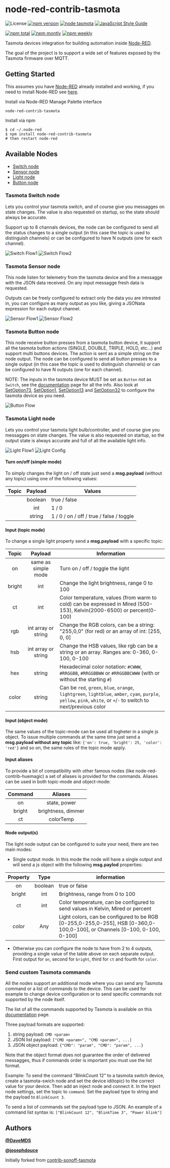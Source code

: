 # node-red-contrib-tasmota

![License](https://img.shields.io/github/license/davemds/node-red-contrib-tasmota.svg)
[![npm version](https://img.shields.io/npm/v/node-red-contrib-tasmota.svg)](https://www.npmjs.com/package/node-red-contrib-tasmota)
[![node tasmota](https://img.shields.io/badge/Node--RED-contrib--tasmota-ee0077.svg)](https://flows.nodered.org/node/node-red-contrib-tasmota)
[![JavaScript Style Guide](https://img.shields.io/badge/code_style-standard-brightgreen.svg)](https://standardjs.com)

[![npm total](https://img.shields.io/npm/dt/node-red-contrib-tasmota.svg)](https://www.npmjs.com/package/node-red-contrib-tasmota)
[![npm montly](https://img.shields.io/npm/dm/node-red-contrib-tasmota.svg?label=)](https://www.npmjs.com/package/node-red-contrib-tasmota)
[![npm weekly](https://img.shields.io/npm/dw/node-red-contrib-tasmota.svg?label=)](https://www.npmjs.com/package/node-red-contrib-tasmota)


Tasmota devices integration for building automation inside [Node-RED](https://nodered.org/).

The goal of the project is to support a wide set of features exposed by the Tasmota firmware over MQTT.

## Getting Started

This assumes you have [Node-RED](https://nodered.org) already installed and working, if you need to install Node-RED see [here](https://nodered.org/docs/getting-started/installation).

Install via Node-RED Manage Palette interface

```
node-red-contrib-tasmota
```

Install via npm

```shell
$ cd ~/.node-red
$ npm install node-red-contrib-tasmota
# then restart node-red
```

## Available Nodes

- [Switch node](#tasmota-switch-node)
- [Sensor node](#tasmota-sensor-node)
- [Light node](#tasmota-light-node)
- [Button node](#tasmota-button-node)


### Tasmota Switch node

Lets you control your tasmota switch, and of course give you messagges on state changes.
The value is also requested on startup, so the state should always be accurate.

Support up to 8 channals devices, the node can be configured to send all the
status changes to a single output (in this case the topic is used to distinguish channels)
or can be configured to have N outputs (one for each channel).


![Switch Flow1](/media/switch1.png?raw=true)
![Switch Flow2](/media/switch2.png?raw=true)


### Tasmota Sensor node

This node listen for telemetry from the tasmota device and fire a messagge with
the JSON data received. On any input messagge fresh data is requested.

Outputs can be freely configured to extract only the data you are intrested in,
you can configure as many output as you like, giving a JSONata expression for
each output channel. 

![Sensor Flow1](/media/sensor1.png?raw=true)
![Sensor Flow2](/media/sensor2.png?raw=true)


### Tasmota Button node

This node receive button presses from a tasmota button device, it support all the tasmota button actions (SINGLE, DOUBLE, TRIPLE, HOLD, etc...)
and support multi buttons devices. The action is sent as a simple string on the node output.
The node can be configured to send all button presses to a single output (in this case the topic is used to distinguish channels) 
or can be configured to have N outputs (one for each channel).

NOTE: The inputs in the tasmota device MUST be set as `Button` not as `Switch`, see the [documentation](https://tasmota.github.io/docs/Buttons-and-Switches/)
page for all the info. Also look at [SetOption73](https://tasmota.github.io/docs/Commands/#setoption73), [SetOption1](https://tasmota.github.io/docs/Commands/#setoption1), [SetOption13](https://tasmota.github.io/docs/Commands/#setoption13) and [SetOption32](https://tasmota.github.io/docs/Commands/#setoption32) to
configure the tasmota device as you need.


![Button Flow](/media/button1.png?raw=true)


### Tasmota Light node
Lets you control your tasmota light bulb/controller, and of course give you messagges on state changes.
The value is also requested on startup, so the output state is always accurate and full of all the available light info.

![Light Flow1](/media/light1.png?raw=true)
![Light Config](/media/light2.png?raw=true)


#### Turn on/off (simple mode)
To simply changes the light on / off state just send a **msg.payload** (without any topic) 
using one of the following values:

| Topic    | Payload  | Values                                              |
|:--------:|:--------:|-----------------------------------------------------|
|          |  boolean | true / false                                        |
|          |    int   | 1 / 0                                               |
|          |   string | 1 / 0 / on / off / true / false / toggle            |
 
#### Input (topic mode)
To change a single light property send a **msg.payload** with a specific topic:

| Topic       | Payload               | Information                                         |
|:-----------:|:---------------------:|-----------------------------------------------------|
| on          | same as simple mode   | Turn on / off / toggle the light                    |
| bright      | int                   | Change the light brightness, range 0 to 100         |
| ct          | int                   | Color temperature, values (from warm to cold) can be expressed in Mired (500-153), Kelvin(2000-6500) or percent(0-100)  |
| rgb         | int array or string   | Change the RGB colors, can be a string: "255,0,0" (for red) or an array of int: [255, 0, 0] |
| hsb         | int array or string   | Change the HSB values, like rgb can be a string or an array. Ranges are: 0-360, 0-100, 0-100 |
| hex         | string                | Hexadecimal color notation: `#CWWW`, `#RRGGBB`, `#RRGGBBWW` or `#RRGGBBCWWW` (with or without the starting `#`) |
| color       | string                | Can be `red`, `green`, `blue`, `orange`, `lightgreen`, `lightblue`, `amber`, `cyan`, `purple`, `yellow`, `pink`, `white`, or `+`/`-` to switch to next/previous color |

#### Input (object mode)
The same values of the topic-mode can be used all togheter in a single js object. 
To issue multiple commands at the same time just send a **msg.payload without any topic** like:
`{'on': true, 'bright': 25, 'color': 'red'}` and so on, the same rules of the topic mode apply.

#### Input aliases
To provide a bit of compatibility with other famous nodes (like node-red-contrib-huemagic)
a set of aliases is provided for the commands. Aliases can be used in both topic-mode and object-mode:

| Command | Aliases              |
|:-------:|:--------------------:|
| on      | state, power         |
| bright  | brightness, dimmer   |
| ct      | colorTemp            |

#### Node output(s)
The light node output can be configured to suite your need, there are two main modes:
 * Single output mode. In this mode the node will have a single output and will send a js object with the following **msg.paylod** properties:

| Property | Type    | information                     |
|:--------:|:-------:|---------------------------------|
| on       | boolean | true or false                   |
| bright   |   int   | Brightness, range from 0 to 100 |
| ct       |   int   | Color temperature, can be configured to send values in Kelvin, Mired or percent |
| color    |   Any   | Light colors, can be configured to be RGB [0-255,0-255,0-255], HSB [0-360,0-100,0-100], or Channels [0-100, 0-100, 0-100] |

 * Otherwise you can configure the node to have from 2 to 4 outputs, providing a single value of the table above on each separate output.
   First output for `on`, second for `bright`, third for `ct` and fourth for `color`.


### Send custom Tasmota commands

All the nodes support an additional mode where you can send any Tasmota 
command or a list of commands to the device. This can be used for example to change 
device configuration or to send specific commands not supported by the node itself. 

The list of all the commands supported by Tasmota is available on this
[documentation](https://tasmota.github.io/docs/Commands/) page.

Three payload formats are supported:
1. string payload: `CMD <param>`
2. JSON list payload: `["CMD <param>", "CMD <param>", ...]`
3. JSON object payload: `{"CMD": "param", "CMD": "param", ...}`

Note that the object format does not guarantee the order of delivered messagges,
thus if commands order is important you must use the list format.

Example:
To send the command "BlinkCount 12" to a tasmota switch device, create a tasmota-swich node and set the device id(topic) to the correct value for your device. Then add an inject node and connect it. In the Inject node settings, set the topic to `command`. Set the payload type to string and the payload to `BlinkCount 3`. 

To send a list of commands set the payload type to JSON. An example of a command list syntax is:
`["BlinkCount 12", "BlinkTime 3", "Power blink"]`


## Authors

**[@DaveMDS](https://github.com/DaveMDS)**

**[@josephdouce](https://github.com/josephdouce)**


Initially forked from [contrib-sonoff-tasmota](https://github.com/steffenmllr/node-red-contrib-sonoff-tasmota)
